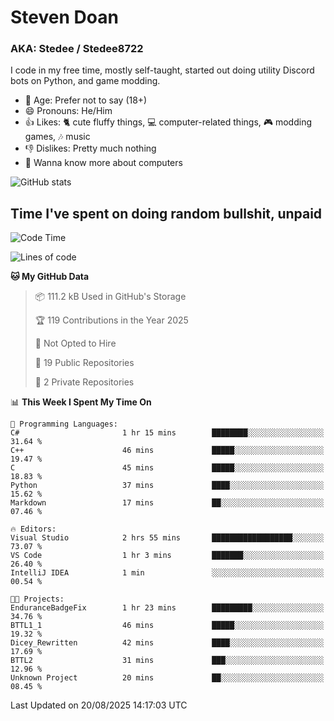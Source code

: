 # Steven Doan
### AKA: Stedee / Stedee8722
I code in my free time, mostly self-taught, started out doing utility Discord bots on Python, and game modding.

- 🤔 Age: Prefer not to say (18+)
- 😄 Pronouns: He/Him
- 👍 Likes: 🐈 cute fluffy things, 💻 computer-related things, 🎮 modding games, 🎶 music
- 👎 Dislikes: Pretty much nothing
- 🥹 Wanna know more about computers

![GitHub stats](https://github-readme-stats-iota-mocha-40.vercel.app/api?username=Stedee8722&show=prs_merged,prs_merged_percentage&show_icons=true&theme=transparent)

## Time I've spent on doing random bullshit, unpaid
<!--START_SECTION:Time I've spent on doing random bullshit, unpaid-->
![Code Time](http://img.shields.io/badge/Code%20Time-308%20hrs%2033%20mins-blue)

![Lines of code](https://img.shields.io/badge/From%20Hello%20World%20I%27ve%20Written-87.2%20thousand%20lines%20of%20code-blue)

**🐱 My GitHub Data** 

> 📦 111.2 kB Used in GitHub's Storage 
 > 
> 🏆 119 Contributions in the Year 2025
 > 
> 🚫 Not Opted to Hire
 > 
> 📜 19 Public Repositories 
 > 
> 🔑 2 Private Repositories 
 > 
📊 **This Week I Spent My Time On** 

```text
💬 Programming Languages: 
C#                       1 hr 15 mins        ████████░░░░░░░░░░░░░░░░░   31.64 % 
C++                      46 mins             █████░░░░░░░░░░░░░░░░░░░░   19.47 % 
C                        45 mins             █████░░░░░░░░░░░░░░░░░░░░   18.83 % 
Python                   37 mins             ████░░░░░░░░░░░░░░░░░░░░░   15.62 % 
Markdown                 17 mins             ██░░░░░░░░░░░░░░░░░░░░░░░   07.46 % 

🔥 Editors: 
Visual Studio            2 hrs 55 mins       ██████████████████░░░░░░░   73.07 % 
VS Code                  1 hr 3 mins         ███████░░░░░░░░░░░░░░░░░░   26.40 % 
IntelliJ IDEA            1 min               ░░░░░░░░░░░░░░░░░░░░░░░░░   00.54 % 

🐱‍💻 Projects: 
EnduranceBadgeFix        1 hr 23 mins        █████████░░░░░░░░░░░░░░░░   34.76 % 
BTTL1_1                  46 mins             █████░░░░░░░░░░░░░░░░░░░░   19.32 % 
Dicey_Rewritten          42 mins             ████░░░░░░░░░░░░░░░░░░░░░   17.69 % 
BTTL2                    31 mins             ███░░░░░░░░░░░░░░░░░░░░░░   12.96 % 
Unknown Project          20 mins             ██░░░░░░░░░░░░░░░░░░░░░░░   08.45 % 
```


 Last Updated on 20/08/2025 14:17:03 UTC
<!--END_SECTION:Time I've spent on doing random bullshit, unpaid-->
